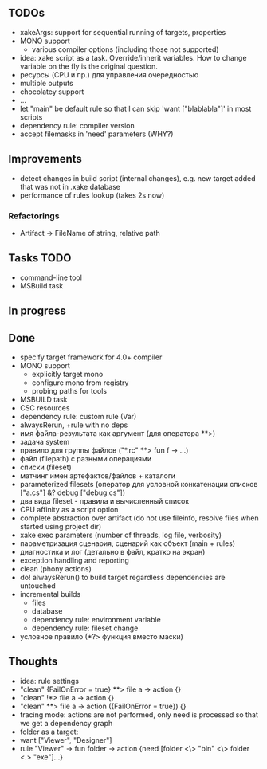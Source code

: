 ﻿## TODOs

  * xakeArgs: support for sequential running of targets, properties
  * MONO support
    * various compiler options (including those not supported)
  * idea: xake script as a task. Override/inherit variables. How to change variable on the fly is the original question.
  * ресурсы (CPU и пр.) для управления очередностью
  * multiple outputs
  * chocolatey support
  * ...
  * let "main" be default rule so that I can skip 'want ["blablabla"]' in most scripts
  * dependency rule: compiler version
  * accept filemasks in 'need' parameters (WHY?)

## Improvements
  * detect changes in build script (internal changes), e.g. new target added that was not in .xake database
  * performance of rules lookup (takes 2s now)

### Refactorings
  * Artifact -> FileName of string, relative path


## Tasks TODO
  * command-line tool
  * MSBuild task

## In progress

## Done
* specify target framework for 4.0+ compiler
* MONO support
   * explicitly target mono
   * configure mono from registry
   * probing paths for tools
 * MSBUILD task
 * CSC resources
 * dependency rule: custom rule (Var)
 * alwaysRerun, +rule with no deps
 * имя файла-результата как аргумент (для оператора **>)
 * задача system
 * правило для группы файлов ("\*.rc" \*\*> fun f -> ...)
 * файл (filepath) с разными операциями
 * списки (fileset)
 * матчинг имен артефактов/файлов + каталоги
 * parameterized filesets (оператор для условной конкатенации списков ["a.cs"] &? debug ["debug.cs"])
 * два вида fileset - правила и вычисленный список
 * CPU affinity as a script option
 * complete abstraction over artifact (do not use fileinfo, resolve files when started using project dir)
 * xake exec parameters (number of threads, log file, verbosity)
 * параметризация сценария, сценарий как объект (main + rules)
 * диагностика и лог (детально в файл, кратко на экран)
 * exception handling and reporting
 * clean (phony actions)
 * do! alwaysRerun() to build target regardless dependencies are untouched
 * incremental builds
   * files
   * database
   * dependency rule: environment variable
   * dependency rule: fileset change
 * условное правило (*?> функция вместо маски)

## Thoughts
 * idea: rule settings
  * "clean" {FailOnError = true} \*\*> file a -> action {}
  * "clean" \!\*> file a -> action {}
  * "clean" \*\*> file a -> action ({FailOnError = true}) {}
 * tracing mode: actions are not performed, only need is processed so that we get a dependency graph
 * folder as a target:
  * want ["Viewer", "Designer"]
  * rule "Viewer" -> fun folder -> action {need [folder <\\> "bin" <\\> folder <.> "exe"]...}
